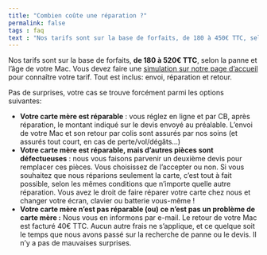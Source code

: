 ```yaml
---
title: "Combien coûte une réparation ?"
permalink: false
tags : faq
text : "Nos tarifs sont sur la base de forfaits, de 180 à 450€ TTC, selon la panne et l’âge de votre Mac. Vous devez faire une simulation sur notre page d’accueil : https://www.6337.fr/ pour connaître votre tarif. Tout est inclus: envoi, réparation et retour."
---
```



Nos tarifs sont sur la base de forfaits, **de 180 à 520€ TTC**, selon la panne et l’âge de votre Mac. Vous devez faire une [simulation sur notre page d’accueil](https://www.6337.fr/) pour connaître votre tarif. Tout est inclus: envoi, réparation et retour.

Pas de surprises, votre cas se trouve forcément parmi les options suivantes:

*   **Votre carte mère est réparable** : vous réglez en ligne et par CB, après réparation, le montant indiqué sur le devis envoyé au préalable. L’envoi de votre Mac et son retour par colis sont assurés par nos soins (et assurés tout court, en cas de perte/vol/dégâts…)
*   **Votre carte mère est réparable, mais d’autres pièces sont défectueuses** : nous vous faisons parvenir un deuxième devis pour remplacer ces pièces. Vous choisissez de l’accepter ou non. Si vous souhaitez que nous réparions seulement la carte, c’est tout à fait possible, selon les mêmes conditions que n’importe quelle autre réparation. Vous avez le droit de faire réparer votre carte chez nous et changer votre écran, clavier ou batterie vous-même !
*   **Votre carte mère n’est pas réparable (ou) ce n’est pas un problème de carte mère :** Nous vous en informons par e-mail. Le retour de votre Mac est facturé 40€ TTC. Aucun autre frais ne s’applique, et ce quelque soit le temps que nous avons passé sur la recherche de panne ou le devis. Il n’y a pas de mauvaises surprises.